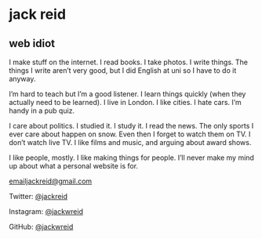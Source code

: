 # jack reid
## web idiot

I make stuff on the internet. I read books. I take photos. I write things. The things I write aren’t very good, but I did English at uni so I have to do it anyway.

I’m hard to teach but I’m a good listener. I learn things quickly (when they actually need to be learned). I live in London. I like cities. I hate cars. I’m handy in a pub quiz.

I care about politics. I studied it. I study it. I read the news. The only sports I ever care about happen on snow. Even then I forget to watch them on TV. I don’t watch live TV. I like films and music, and arguing about award shows.

I like people, mostly. I like making things for people. I’ll never make my mind up about what a personal website is for.

emailjackreid@gmail.com

Twitter: [@jackreid](https://twitter.com/jackreid)

Instagram: [@jackwreid](https://instagram.com/jackwreid)

GitHub: [@jackwreid](https://github.com/jackwreid)
